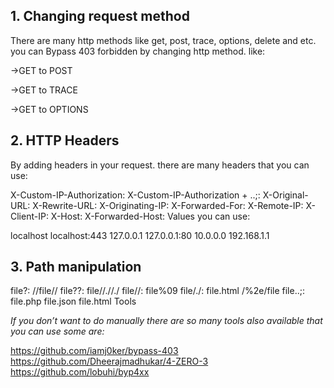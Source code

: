 ## 1. Changing request method

There are many http methods like get, post, trace, options, delete and etc. you can Bypass 403 forbidden by changing http method. like:

→GET to POST

→GET to TRACE

→GET to OPTIONS

## 2. HTTP Headers

By adding headers in your request. there are many headers that you can use:

X-Custom-IP-Authorization:
X-Custom-IP-Authorization + ..;:
X-Original-URL:
X-Rewrite-URL:
X-Originating-IP:
X-Forwarded-For:
X-Remote-IP:
X-Client-IP:
X-Host:
X-Forwarded-Host:
Values you can use:

localhost
localhost:443
127.0.0.1
127.0.0.1:80
10.0.0.0
192.168.1.1

## 3. Path manipulation

file?:
//file//
file??:
file//.//./
file//:
file%09
file/./:
file.html
/%2e/file
file..;:
file.php
file.json
file.html
Tools

_If you don’t want to do manually there are so many tools also available that you can use some are:_

https://github.com/iamj0ker/bypass-403
https://github.com/Dheerajmadhukar/4-ZERO-3
https://github.com/lobuhi/byp4xx

